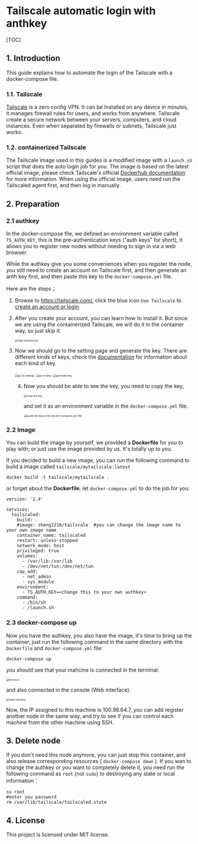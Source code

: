 # Tailscale automatic login with anthkey

[TOC]

## 1. Introduction

This guide explains how to automate the login of the Tailscale with a docker-compose file.

### 1.1. Tailscale

[Tailscale](https://tailscale.com/) is a zero config VPN. It can be Installed on any device in minutes, it manages firewall rules for users, and works from anywhere. Tailscale create a secure network between your servers, computers, and cloud instances. Even when separated by firewalls or subnets, Tailscale just works.

### 1.2. containerized Tailscale 

The Tailscale image used in this guides is a modified image with a `launch.sh`  script that does the auto login job for you. The image is based on the latest official image, please check Tailscale's official [Dockerhub documentation](https://hub.docker.com/r/tailscale/tailscale) for more information. When using the official image, users need run the Tailscaled agent first, and then log in manually.



## 2. Preparation

### 2.1 authkey

In the docker-compose file, we defined an environment variable called `TS_AUTH_KEY`, this is the pre-authentication keys (“auth keys” for short), it allows you to register new nodes without needing to sign in via a web browser. 

While the authkey give you some conveniences when you register the node, you still need to create an account on Tailscale first, and then generate an anth key first, and then paste this key to the `docker-compose.yml` file.

Here are the steps；

1. Browse to https://tailscale.com/, click the blue icon  `Use Tailscale` to [create an account or login](https://login.tailscale.com/start ). 

2. After you create your account, you can learn how to install it. But since we are using the containerized Tailscale, we will do it in the container way, so just skip it.

   <img src="assets/create-account.png" alt="skip introduction" style="zoom:50%;" />

3. Now we should go to the setting page and generate the key. There are different kinds of keys, check the [documentation](https://tailscale.com/kb/1085/auth-keys/) for information about each kind of key.

   <img src="assets/settings.png" alt="go to settings" style="zoom:50%;" />

   <img src="assets/key.png" alt="go to keys" style="zoom:50%;" />

   <img src="assets/generate-key.png" alt="generate key" style="zoom:50%;" />

   4. Now you should be able to see the key, you need to copy the key, 

      <img src="assets/copy-key.png" alt="copy the key" style="zoom:50%;" />

      and set it as an environment variable in the `docker-compose.yml` file:

      <img src="assets/docker-compose.png" alt="paste the key to the docker-compose.yml file" style="zoom:50%;" />

   

### 2.2 Image

You can build the image by yourself, we provided a **Dockerfile** for you to play with; or just use the image provided by us. It's totally up to you. 

If you decided to build a new image, you can run the following command to build a image called `tailscale/mytailscale:latest`

```
docker build -t tailscale/mytailscale .
```

or forget about the **Dockerfile**, let `docker-compose.yml` to do the job for you:

```
version: '2.4'

services:
  tailscaled:
    build: .
    #image: sheng2216/tailscale  #you can change the image name to your own image name
    container_name: tailscaled
    restart: unless-stopped
    network_mode: host
    privileged: true
    volumes:
      - /var/lib:/var/lib
      - /dev/net/tun:/dev/net/tun
    cap_add:
      - net_admin
      - sys_module
    environment:
      - TS_AUTH_KEY=<change this to your own authkey>
    command:
      - /bin/sh
      - /launch.sh
```

### 2.3 docker-compose up

Now you have the authkey, you also have the image, it's time to bring up the container, just run the following command in the same directory with the `Dockerfile` and `docker-compose.yml` file:

```
docker-compose up
```

you should see that your mahcine is connected in the terminal:

<img src="assets/terminal.png" alt="terminal" style="zoom:50%;" />

and also connected in the console (Web interface):

<img src="assets/web-connected.png" alt="web interface" style="zoom:50%;" />

Now, the IP assigned to this machine is 100.98.64.7, you can add register another node in the same way, and try to see if you can control each machine from the other machine using SSH.

## 3. Delete node

If you don't need this node anymore, you can just stop this container, and also release corresponding resources ( `docker-compose down` ). If you wan to change the authkey or you want to completely delete it, you need run the following command as `root` (not `sudo`) to destroying any state or local information：

```
su root
#enter you password
rm /var/lib/tailscale/tailscaled.state
```



## 4. License

This project is licensed under MIT license.
